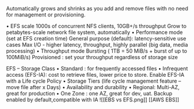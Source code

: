 Automatically grows and shrinks as you add and remove files with no need for management or provisioning.

• EFS scale 1000s of concurrent NFS clients, 10GB+/s throughput Grow to petabytes-scale network file system, automatically
• Performance mode (set at EFS creation time) General purpose (default): latency-sensitive use cases Max I/O - higher latency, throughput, highly parallel (big data, media processing)
• Throughput mode Bursting ( 1TB = 50 MiB/s + burst of up to 100MiB/s) Provisioned : set your throughput regardless of storage size


EFS – Storage Class
	• Standard : for frequently accessed files
	• Infrequent access (EFS-IA): cost to retrieve files, lower price to store. Enable
EFS-IA with a Life cycle Policy
	• Storage Tiers (life cycle management feature – move file after x Days)
	• Availability and durability
	• Regional: Multi-AZ, great for production
	• One Zone : one AZ, great for dev, uat. Backup enabled by default,compatible with IA
![[EBS vs EFS.png]]
[[AWS EBS]]

